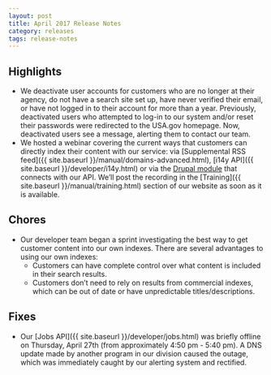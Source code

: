 ```yaml
---
layout: post
title: April 2017 Release Notes
category: releases
tags: release-notes
---
```


## Highlights

* We deactivate user accounts for customers who are no longer at their agency, do not have a search site set up, have never verified their email, or have not logged in to their account for more than a year. Previously, deactivated users who attempted to log-in to our system and/or reset their passwords were redirected to the USA.gov homepage. Now, deactivated users see a message, alerting them to contact our team.
* We hosted a webinar covering the current ways that customers can directly index their content with our service: via [Supplemental RSS feed]({{ site.baseurl }}/manual/domains-advanced.html), [i14y API]({{ site.baseurl }}/developer/i14y.html) or via the [Drupal module](https://www.drupal.org/project/usasearch) that connects with our API. We’ll post the recording in the [Training]({{ site.baseurl }}/manual/training.html) section of our website as soon as it is available.

## Chores

* Our developer team began a sprint investigating the best way to get customer content into our own indexes. There are several advantages to using our own indexes: 
  * Customers can have complete control over what content is included in their search results.
  * Customers don’t need to rely on results from commercial indexes, which can be out of date or have unpredictable titles/descriptions. 


## Fixes

* Our [Jobs API]({{ site.baseurl }}/developer/jobs.html) was briefly offline on Thursday, April 27th (from approximately 4:50 pm - 5:40 pm). A DNS update made by another program in our division caused the outage, which was immediately caught by our alerting system and rectified.
